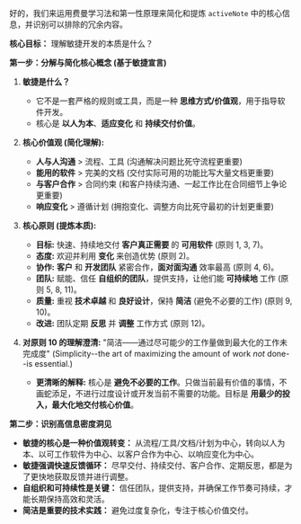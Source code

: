 好的，我们来运用费曼学习法和第一性原理来简化和提炼 `activeNote` 中的核心信息，并识别可以排除的冗余内容。

**核心目标：** 理解敏捷开发的本质是什么？

**第一步：分解与简化核心概念 (基于敏捷宣言)**

1.  **敏捷是什么？**
    *   它不是一套严格的规则或工具，而是一种 **思维方式/价值观**，用于指导软件开发。
    *   核心是 **以人为本**、**适应变化** 和 **持续交付价值**。

2.  **核心价值观 (简化理解):**
    *   **人与人沟通** > 流程、工具 (沟通解决问题比死守流程更重要)
    *   **能用的软件** > 完美的文档 (交付实际可用的功能比写大量文档更重要)
    *   **与客户合作** > 合同约束 (和客户持续沟通、一起工作比在合同细节上争论更重要)
    *   **响应变化** > 遵循计划 (拥抱变化、调整方向比死守最初的计划更重要)

3.  **核心原则 (提炼本质):**
    *   **目标:** 快速、持续地交付 **客户真正需要** 的 **可用软件** (原则 1, 3, 7)。
    *   **态度:** 欢迎并利用 **变化** 来创造优势 (原则 2)。
    *   **协作:** **客户** 和 **开发团队** 紧密合作，**面对面沟通** 效率最高 (原则 4, 6)。
    *   **团队:** 赋能、信任 **自组织的团队**，提供支持，让他们能 **可持续地** 工作 (原则 5, 8, 11)。
    *   **质量:** 重视 **技术卓越** 和 **良好设计**，保持 **简洁** (避免不必要的工作) (原则 9, 10)。
    *   **改进:** 团队定期 **反思** 并 **调整** 工作方式 (原则 12)。

4.  **对原则 10 的理解澄清:** "简洁——通过尽可能少的工作量做到最大化的工作未完成度" (Simplicity--the art of maximizing the amount of work *not* done--is essential.)
    *   **更清晰的解释:** 核心是 **避免不必要的工作**。只做当前最有价值的事情，不画蛇添足，不进行过度设计或开发当前不需要的功能。目标是 **用最少的投入，最大化地交付核心价值**。

**第二步：识别高信息密度洞见**

*   **敏捷的核心是一种价值观转变：** 从流程/工具/文档/计划为中心，转向以人为本、以可工作软件为中心、以客户合作为中心、以响应变化为中心。
*   **敏捷强调快速反馈循环：** 尽早交付、持续交付、客户合作、定期反思，都是为了更快地获取反馈并进行调整。
*   **自组织和可持续性是关键：** 信任团队，提供支持，并确保工作节奏可持续，才能长期保持高效和灵活。
*   **简洁是重要的技术实践：** 避免过度复杂化，专注于核心价值交付。

